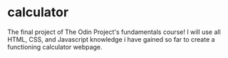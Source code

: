 # calculator
The final project of The Odin Project's fundamentals course! I will use all HTML, CSS, and Javascript knowledge i have gained so far to create a functioning calculator webpage.